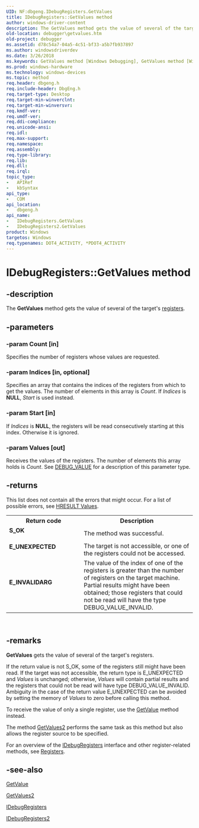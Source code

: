 ```yaml
---
UID: NF:dbgeng.IDebugRegisters.GetValues
title: IDebugRegisters::GetValues method
author: windows-driver-content
description: The GetValues method gets the value of several of the target's registers.
old-location: debugger\getvalues.htm
old-project: debugger
ms.assetid: d78c54a7-04a5-4c51-bf33-a5b7fb937897
ms.author: windowsdriverdev
ms.date: 3/26/2018
ms.keywords: GetValues method [Windows Debugging], GetValues method [Windows Debugging], IDebugRegisters interface, GetValues method [Windows Debugging], IDebugRegisters2 interface, GetValues,IDebugRegisters.GetValues, IDebugRegisters, IDebugRegisters interface [Windows Debugging], GetValues method, IDebugRegisters2 interface [Windows Debugging], GetValues method, IDebugRegisters2::GetValues, IDebugRegisters::GetValues, IDebugRegisters_46e390ee-fd0c-4f5f-babc-d76c10ca2780.xml, dbgeng/IDebugRegisters2::GetValues, dbgeng/IDebugRegisters::GetValues, debugger.getvalues
ms.prod: windows-hardware
ms.technology: windows-devices
ms.topic: method
req.header: dbgeng.h
req.include-header: DbgEng.h
req.target-type: Desktop
req.target-min-winverclnt: 
req.target-min-winversvr: 
req.kmdf-ver: 
req.umdf-ver: 
req.ddi-compliance: 
req.unicode-ansi: 
req.idl: 
req.max-support: 
req.namespace: 
req.assembly: 
req.type-library: 
req.lib: 
req.dll: 
req.irql: 
topic_type:
-	APIRef
-	kbSyntax
api_type:
-	COM
api_location:
-	dbgeng.h
api_name:
-	IDebugRegisters.GetValues
-	IDebugRegisters2.GetValues
product: Windows
targetos: Windows
req.typenames: DOT4_ACTIVITY, *PDOT4_ACTIVITY
---
```


# IDebugRegisters::GetValues method


## -description


The <b>GetValues</b> method gets the value of several of the target's <a href="https://msdn.microsoft.com/library/windows/hardware/ff554369">registers</a>.


## -parameters




### -param Count [in]

Specifies the number of registers whose values are requested.


### -param Indices [in, optional]

Specifies an array that contains the indices of the registers from which to get the values.  The number of elements in this array is <i>Count</i>.  If <i>Indices</i> is <b>NULL</b>, <i>Start</i> is used instead.


### -param Start [in]

If <i>Indices</i> is <b>NULL</b>, the registers will be read consecutively starting at this index.  Otherwise it is ignored.


### -param Values [out]

Receives the values of the registers.  The number of elements this array holds is <i>Count</i>.  See <a href="https://msdn.microsoft.com/library/windows/hardware/ff541719">DEBUG_VALUE</a> for a description of this parameter type.


## -returns



This list does not contain all the errors that might occur.  For a list of possible errors, see <a href="https://msdn.microsoft.com/library/windows/hardware/ff549771">HRESULT Values</a>.

<table>
<tr>
<th>Return code</th>
<th>Description</th>
</tr>
<tr>
<td width="40%">
<dl>
<dt><b>S_OK</b></dt>
</dl>
</td>
<td width="60%">
The method was successful.

</td>
</tr>
<tr>
<td width="40%">
<dl>
<dt><b>E_UNEXPECTED</b></dt>
</dl>
</td>
<td width="60%">
The target is not accessible, or one of the registers could not be accessed.

</td>
</tr>
<tr>
<td width="40%">
<dl>
<dt><b>E_INVALIDARG</b></dt>
</dl>
</td>
<td width="60%">
The value of the index of one of the registers is greater than the number of registers on the target machine.  Partial results might have been obtained; those registers that could not be read will have the type DEBUG_VALUE_INVALID.

</td>
</tr>
</table>
 




## -remarks



<b>GetValues</b> gets the value of several of the target's registers.

If the return value is not S_OK, some of the registers still might have been read.  If the target was not accessible, the return type is E_UNEXPECTED and <i>Values</i> is unchanged; otherwise, <i>Values</i> will contain partial results and the registers that could not be read will have type DEBUG_VALUE_INVALID.  Ambiguity in the case of the return value E_UNEXPECTED can be avoided by setting the memory of <i>Values</i> to zero before calling this method.

To receive the value of only a single register, use the <a href="https://msdn.microsoft.com/library/windows/hardware/ff597624">GetValue</a> method instead.

The method <a href="https://msdn.microsoft.com/library/windows/hardware/ff549487">GetValues2</a> performs the same task as this method but also allows the register source to be specified.

For an overview of the <a href="https://msdn.microsoft.com/library/windows/hardware/ff550825">IDebugRegisters</a> interface and other register-related methods, see <a href="https://msdn.microsoft.com/library/windows/hardware/ff554369">Registers</a>.




## -see-also




<a href="https://msdn.microsoft.com/library/windows/hardware/ff597624">GetValue</a>



<a href="https://msdn.microsoft.com/library/windows/hardware/ff549487">GetValues2</a>



<a href="https://msdn.microsoft.com/library/windows/hardware/ff550825">IDebugRegisters</a>



<a href="https://msdn.microsoft.com/library/windows/hardware/ff550835">IDebugRegisters2</a>
 

 

